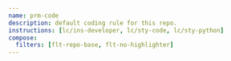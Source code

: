 ```yaml
---
name: prm-code
description: default coding rule for this repo.
instructions: [lc/ins-developer, lc/sty-code, lc/sty-python]
compose:
  filters: [flt-repo-base, flt-no-highlighter]
---
```

